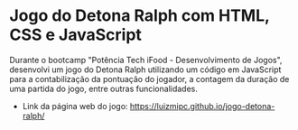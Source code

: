 # Jogo do Detona Ralph com HTML, CSS e JavaScript
 Durante o bootcamp "Potência Tech iFood - Desenvolvimento de Jogos", desenvolvi um jogo do Detona Ralph utilizando um código em JavaScript para a contabilização da pontuação do jogador, a contagem da duração de uma partida do jogo, entre outras funcionalidades.
 * Link da página web do jogo: https://luizmipc.github.io/jogo-detona-ralph/

